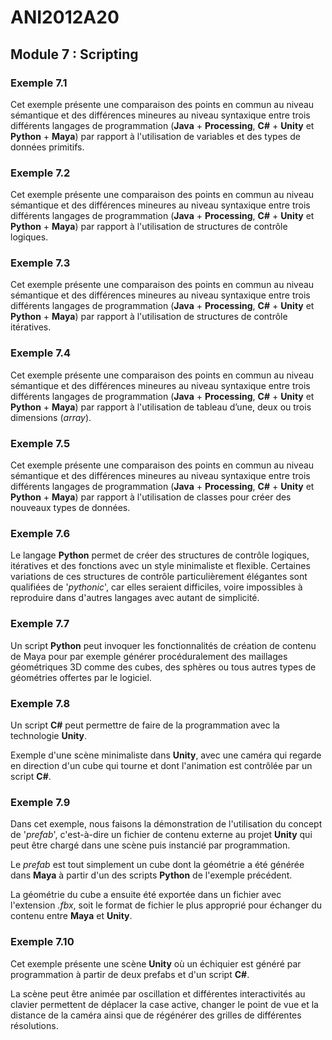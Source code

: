 # ANI2012A20

## Module 7 : Scripting

### Exemple 7.1

Cet exemple présente une comparaison des points en commun au niveau sémantique et des différences mineures au niveau syntaxique entre trois différents langages de programmation (**Java** + **Processing**, **C#** + **Unity** et **Python** + **Maya**) par rapport à l'utilisation de variables et des types de données primitifs.

### Exemple 7.2

Cet exemple présente une comparaison des points en commun au niveau sémantique et des différences mineures au niveau syntaxique entre trois différents langages de programmation (**Java** + **Processing**, **C#** + **Unity** et **Python** + **Maya**) par rapport à l'utilisation de structures de contrôle logiques.

### Exemple 7.3

Cet exemple présente une comparaison des points en commun au niveau sémantique et des différences mineures au niveau syntaxique entre trois différents langages de programmation (**Java** + **Processing**, **C#** + **Unity** et **Python** + **Maya**) par rapport à l'utilisation de structures de contrôle itératives.

### Exemple 7.4

Cet exemple présente une comparaison des points en commun au niveau sémantique et des différences mineures au niveau syntaxique entre trois différents langages de programmation (**Java** + **Processing**, **C#** + **Unity** et **Python** + **Maya**) par rapport à l'utilisation de tableau d’une, deux ou trois dimensions (*array*).

### Exemple 7.5

Cet exemple présente une comparaison des points en commun au niveau sémantique et des différences mineures au niveau syntaxique entre trois différents langages de programmation (**Java** + **Processing**, **C#** + **Unity** et **Python** + **Maya**) par rapport à l'utilisation de classes pour créer des nouveaux types de données.

### Exemple 7.6

Le langage **Python** permet de créer des structures de contrôle logiques, itératives et des fonctions avec un style minimaliste et flexible. Certaines variations de ces structures de contrôle particulièrement élégantes sont qualifiées de '*pythonic*', car elles seraient difficiles, voire impossibles à reproduire dans d'autres langages avec autant de simplicité.

### Exemple 7.7

Un script **Python** peut invoquer les fonctionnalités de création de contenu de Maya pour par exemple générer procéduralement des maillages géométriques 3D comme des cubes, des sphères ou tous autres types de géométries offertes par le logiciel.

### Exemple 7.8

Un script **C#** peut permettre de faire de la programmation avec la technologie **Unity**.

Exemple d'une scène minimaliste dans **Unity**, avec une caméra qui regarde en direction d'un cube qui tourne et dont l'animation est contrôlée par un script **C#**.

### Exemple 7.9

Dans cet exemple, nous faisons la démonstration de l'utilisation du concept de '*prefab*', c'est-à-dire un fichier de contenu externe au projet **Unity** qui peut être chargé dans une scène puis instancié par programmation.

Le *prefab* est tout simplement un cube dont la géométrie a été générée dans **Maya** à partir d'un des scripts **Python** de l'exemple précédent.

La géométrie du cube a ensuite été exportée dans un fichier avec l'extension *.fbx*, soit le format de fichier le plus approprié pour échanger du contenu entre **Maya** et **Unity**.

### Exemple 7.10

Cet exemple présente une scène **Unity** où un échiquier est généré par programmation à partir de deux prefabs et d'un script **C#**.

La scène peut être animée par oscillation et différentes interactivités au clavier permettent de déplacer la case active, changer le point de vue et la distance de la caméra ainsi que de régénérer des grilles de différentes résolutions.
